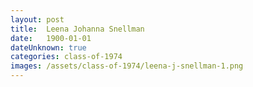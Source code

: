 ```yaml
---
layout: post
title:  Leena Johanna Snellman
date:   1900-01-01
dateUnknown: true
categories: class-of-1974
images: /assets/class-of-1974/leena-j-snellman-1.png
---
```

